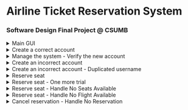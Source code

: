 # Airline Ticket Reservation System
### Software Design Final Project @ CSUMB
<details>
    <summary>
       Main GUI  
    </summary>
    <p>
        <img src="screenshot/1.png" width="200"/>
        <img src="screenshot/2.png" width="200"/>
        <img src="screenshot/3.png" width="200"/>
    </p>
</details>
<details>
    <summary>
        Create a correct account 
    </summary>
    <ol>
        <li>Select "Register"</li>
        <li>Username: Otter17</li>
        <li>Password: Otter17</li>
    </ol>
    <p>
        <img src="screenshot/4.png" width="200"/>
        <img src="screenshot/5.png" width="200"/>
    </p>
</details>
<details>
    <summary>
        Manage the system - Verify the new account
    </summary>
    <ol>
        <li>Login as Administrator</li>
        <li>Username: admin2</li>
        <li>Password: admin2</li>
    </ol>
    <p>
        <img src="screenshot/6.png" width="200"/>
    </p>
</details>
<details>
    <summary>
        Create an incorrect account
    </summary>
    <p>
        <img src="screenshot/7.png" width="200"/>
        <img src="screenshot/8.png" width="200"/>
    </p>
</details>
<details>
    <summary>
        Create an incorrect account - Duplicated username
    </summary>
    <ol>
        <li>Select "Sign Up"</li>
        <li>Username: chris21</li>
        <li>Password: CHRIS21</li>
    </ol>
    <p>
        <img src="screenshot/9.png" width="200"/>
    </p>
    <ol>
        <li>Select "Sign Up"</li>
        <li>Username: Otter17</li>
        <li>Password: Otter17</li>
    </ol>
    <p>
        <img src="screenshot/10.png" width="200"/>
    </p>
</details>
<details>
    <summary>
        Reserve seat
    </summary>
    <ol>
        <li>Login as Otter17 (pwd: Otter17)</li>
        <li>Departure: Monterey</li>
        <li>Arrival: Seattle</li>
        <li>Number of tickets: 2</li>
    </ol>
    <p>
        The System confirms it and displays<br/>
        <img src="screenshot/11.png" width="200"/>
    </p>
</details>
<details>
    <summary>
        Reserve seat - One more trial
    </summary>
    <ol>
        <li>Departure: Los Angeles</li>
        <li>Arrival: Monterey</li>
        <li>Number of tickets: 6</li>
    </ol>
    <p>
        <img src="screenshot/12.png" width="200"/>
        <img src="screenshot/13.png" width="200"/>
    </p>
    <p>
        The System confirms it and displays<br/>
        <img src="screenshot/14.png" width="200"/>
    </p>
</details>
<details>
    <summary>
        Reserve seat - Handle No Seats Available
    </summary>
    <ol>
        <li>Departure: Monterey </li>
        <li>Arrival: Los Angeles</li>
        <li>Number of tickets: 10</li>
    </ol>
    <p>
        <img src="screenshot/15.png" width="200"/>
        <img src="screenshot/16.png" width="200"/>
    </p>
    <ol>
        <li>Departure: Monterey </li>
        <li>Arrival: Los Angeles</li>
        <li>Number of tickets: 5</li>
    </ol>
    <p>
        The System confirms it and displays<br/>
        <img src="screenshot/17.png" width="200"/>
        <img src="screenshot/18.png" width="200"/>
    </p>
</details>
<details>
    <summary>
        Reserve seat - Handle No Flight Available
    </summary>
    <ol>
        <li>Departure: Seattle</li>
        <li>Arrival: Los Angeles</li>
        <li>Number of tickets: 1</li>
    </ol>
    <p>
        <img src="screenshot/19.png" width="200"/>
    </p>
</details>
<details>
    <summary>
        Cancel reservation - Handle No Reservation
    </summary>
    <ol>
        <li>Login as "alice5" (pwd: csumb100)</li>
        <li>Select "My Reservations"</li>
    </ol>
    <p>
        <img src="screenshot/20.png" width="200"/>
    </p>
</details>
